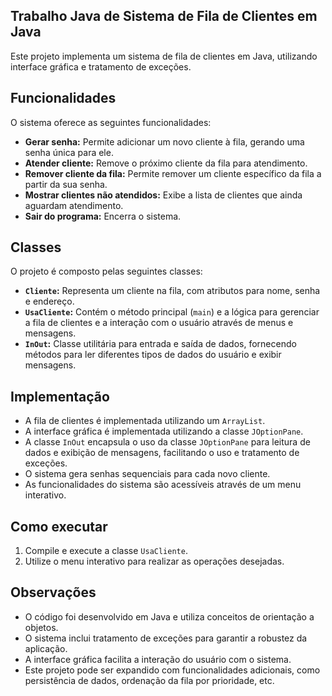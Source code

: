 ## Trabalho Java de Sistema de Fila de Clientes em Java

Este projeto implementa um sistema de fila de clientes em Java, utilizando interface gráfica e tratamento de exceções.

## Funcionalidades

O sistema oferece as seguintes funcionalidades:

* **Gerar senha:** Permite adicionar um novo cliente à fila, gerando uma senha única para ele.
* **Atender cliente:** Remove o próximo cliente da fila para atendimento.
* **Remover cliente da fila:** Permite remover um cliente específico da fila a partir da sua senha.
* **Mostrar clientes não atendidos:** Exibe a lista de clientes que ainda aguardam atendimento.
* **Sair do programa:** Encerra o sistema.

## Classes

O projeto é composto pelas seguintes classes:

* **`Cliente`:** Representa um cliente na fila, com atributos para nome, senha e endereço.
* **`UsaCliente`:** Contém o método principal (`main`) e a lógica para gerenciar a fila de clientes e a interação com o usuário através de menus e mensagens.
* **`InOut`:** Classe utilitária para entrada e saída de dados, fornecendo métodos para ler diferentes tipos de dados do usuário e exibir mensagens.

## Implementação

* A fila de clientes é implementada utilizando um `ArrayList`.
* A interface gráfica é implementada utilizando a classe `JOptionPane`.
* A classe `InOut` encapsula o uso da classe `JOptionPane` para leitura de dados e exibição de mensagens, facilitando o uso e tratamento de exceções.
* O sistema gera senhas sequenciais para cada novo cliente.
* As funcionalidades do sistema são acessíveis através de um menu interativo.

## Como executar

1. Compile e execute a classe `UsaCliente`.
2. Utilize o menu interativo para realizar as operações desejadas.

## Observações

* O código foi desenvolvido em Java e utiliza conceitos de orientação a objetos.
* O sistema inclui tratamento de exceções para garantir a robustez da aplicação.
* A interface gráfica facilita a interação do usuário com o sistema.
* Este projeto pode ser expandido com funcionalidades adicionais, como persistência de dados, ordenação da fila por prioridade, etc.
